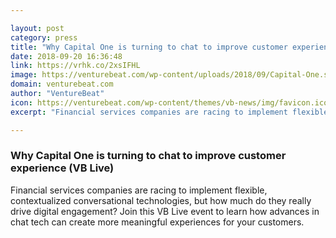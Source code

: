 ```yaml
---

layout: post
category: press
title: "Why Capital One is turning to chat to improve customer experience (VB Live)"
date: 2018-09-20 16:36:48
link: https://vrhk.co/2xsIFHL
image: https://venturebeat.com/wp-content/uploads/2018/09/Capital-One.shutterstock_694968772.jpg?fit=1200%2C850&strip=all
domain: venturebeat.com
author: "VentureBeat"
icon: https://venturebeat.com/wp-content/themes/vb-news/img/favicon.ico
excerpt: "Financial services companies are racing to implement flexible, contextualized conversational technologies, but how much do they really drive digital engagement? Join this VB Live event to learn how advances in chat tech can create more meaningful experiences for your customers."

---
```


### Why Capital One is turning to chat to improve customer experience (VB Live)

Financial services companies are racing to implement flexible, contextualized conversational technologies, but how much do they really drive digital engagement? Join this VB Live event to learn how advances in chat tech can create more meaningful experiences for your customers.